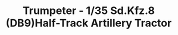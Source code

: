 ---
layout: product
title: "Trumpeter - 1/35 Sd.Kfz.8 (DB9)Half-Track Artillery Tractor"
price: "6300" 
desc: "N/A"
img_path: "/assets/img/TRU09538.jpg"
brand: "N/A"
available: false
special_offer: false
new: false
soon: false
cat: "010000"
subcat: "013400"
subsubcat: "0N/A"
sifra: "TRU09538"
popular: false
---